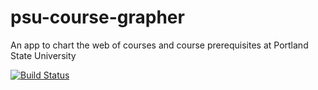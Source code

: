 # psu-course-grapher
An app to chart the web of courses and course prerequisites at Portland State University

[![Build Status](https://travis-ci.org/whopper/psu-course-grapher.svg?branch=master)](https://travis-ci.org/whopper/psu-course-grapher)
